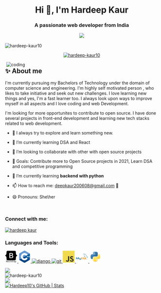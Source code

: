 



<h1 align="center">Hi 👋, I'm Hardeep Kaur</h1>
<h3 align="center">A passionate web developer from India</h3>

<p align="center">
  <a href="https://github.com/DenverCoder1/readme-typing-svg"><img src="https://readme-typing-svg.herokuapp.com?color=FE64D9&center=true&lines=Open+source+Enthusiast;Front-End+Web+Developer;Django+Developer&center=true&width=380&height=45"></a>
</p>


<p align="left"> <img src="https://komarev.com/ghpvc/?username=hardeep-kaur10&label=Profile%20views&color=0e75b6&style=flat" alt="hardeep-kaur10" /> </p>

<p align="center"> <a href="https://github.com/ryo-ma/github-profile-trophy"><img src="https://github-profile-trophy.vercel.app/?username=hardeep-kaur10" alt="hardeep-kaur10" /></a> </p>


<img align="right" width="500" src="https://user-images.githubusercontent.com/59734313/157189039-c09b3e38-9f42-42c0-ab54-14f1574190a7.gif" alt="coding"/>



<h2 align=""> ✨ About me </h2>
I'm currently pursuing my Bachelors of Technology under the domain of computer science and engineering. I'm highly self motivated person , who likes to take initiative and seek out new challenges. I love learning new things and yes, I'm a fast learner too. I always look upon ways to improve myself in all aspects and I love coding and web Development.

I'm looking for more opportunites to contribute to open source. I have done several projects in front-end development and learning new tech stacks related to web development.

- 🤩 I always try to explore and learn something new.
- 🌱 I’m currently learning DSA and React
- 👯 I’m looking to collaborate with other with open source projects
- 🥅 Goals: Contribute more to Open Source projects in 2021, Learn DSA and competitive programming 
- 🌱 I’m currently learning **backend with python** 
 

- 📫 How to reach me: deepkaur200608@gmail.com 📩
- 😄 Pronouns: She\her
<br>





<h3 align="left">Connect with me:</h3>
<p align="left">
<a href="https://linkedin.com/in/hardeep kaur" target="blank"><img align="center" src="https://raw.githubusercontent.com/rahuldkjain/github-profile-readme-generator/master/src/images/icons/Social/linked-in-alt.svg" alt="hardeep kaur" height="30" width="40" /></a>
</p>

<h3 align="left">Languages and Tools:</h3>
<p align="left"> <a href="https://getbootstrap.com" target="_blank" rel="noreferrer"> <img src="https://raw.githubusercontent.com/devicons/devicon/master/icons/bootstrap/bootstrap-plain-wordmark.svg" alt="bootstrap" width="40" height="40"/> </a> <a href="https://www.w3schools.com/cpp/" target="_blank" rel="noreferrer"> <img src="https://raw.githubusercontent.com/devicons/devicon/master/icons/cplusplus/cplusplus-original.svg" alt="cplusplus" width="40" height="40"/> </a> <a href="https://www.djangoproject.com/" target="_blank" rel="noreferrer"> <img src="https://cdn.worldvectorlogo.com/logos/django.svg" alt="django" width="40" height="40"/> </a> <a href="https://git-scm.com/" target="_blank" rel="noreferrer"> <img src="https://www.vectorlogo.zone/logos/git-scm/git-scm-icon.svg" alt="git" width="40" height="40"/> </a> <a href="https://developer.mozilla.org/en-US/docs/Web/JavaScript" target="_blank" rel="noreferrer"> <img src="https://raw.githubusercontent.com/devicons/devicon/master/icons/javascript/javascript-original.svg" alt="javascript" width="40" height="40"/> </a> <a href="https://www.mysql.com/" target="_blank" rel="noreferrer"> <img src="https://raw.githubusercontent.com/devicons/devicon/master/icons/mysql/mysql-original-wordmark.svg" alt="mysql" width="40" height="40"/> </a> <a href="https://www.python.org" target="_blank" rel="noreferrer"> <img src="https://raw.githubusercontent.com/devicons/devicon/master/icons/python/python-original.svg" alt="python" width="40" height="40"/> </a> </p>




<!-- <img align="left" width="450" src="https://github-readme-stats.vercel.app/api?username=hardeep-kaur10&show_icons=true&theme=radical" /> -->

<img  align="left" width="450" src="https://github-readme-stats.vercel.app/api/top-langs/?username=hardeep-kaur10&hide_progress=true" />



<p><img align="right" width="550" src="https://github-readme-streak-stats.herokuapp.com/?user=hardeep-kaur10&" alt="hardeep-kaur10" /></p>


<img align="right"  width="550" src="https://stats.quine.sh/Hardeep10/languages-over-time?theme=light" />






[![Hardeep10's GitHub | Stats](https://stats.quine.sh/Hardeep10/github?theme=dark)](https://quine.sh)
